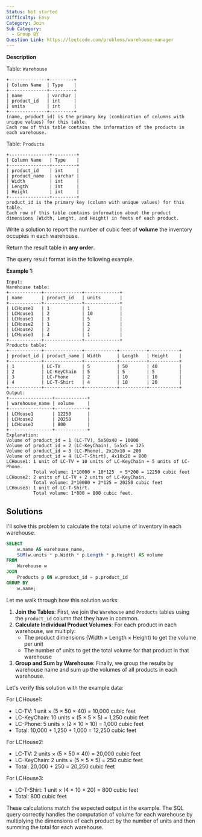 ```yaml
---
Status: Not started
Difficulty: Easy
Category: Join
Sub Category:
  - Group BY
Question Link: https://leetcode.com/problems/warehouse-manager
---
```

**Description**

Table: `Warehouse`

```Plain
+--------------+---------+
| Column Name  | Type    |
+--------------+---------+
| name         | varchar |
| product_id   | int     |
| units        | int     |
+--------------+---------+
(name, product_id) is the primary key (combination of columns with unique values) for this table.
Each row of this table contains the information of the products in each warehouse.
```

Table: `Products`

```Plain
+---------------+---------+
| Column Name   | Type    |
+---------------+---------+
| product_id    | int     |
| product_name  | varchar |
| Width         | int     |
| Length        | int     |
| Height        | int     |
+---------------+---------+
product_id is the primary key (column with unique values) for this table.
Each row of this table contains information about the product dimensions (Width, Lenght, and Height) in feets of each product.
```

Write a solution to report the number of cubic feet of **volume** the inventory occupies in each warehouse.

Return the result table in **any order**.

The query result format is in the following example.

**Example 1:**

```Plain
Input:
Warehouse table:
+------------+--------------+-------------+
| name       | product_id   | units       |
+------------+--------------+-------------+
| LCHouse1   | 1            | 1           |
| LCHouse1   | 2            | 10          |
| LCHouse1   | 3            | 5           |
| LCHouse2   | 1            | 2           |
| LCHouse2   | 2            | 2           |
| LCHouse3   | 4            | 1           |
+------------+--------------+-------------+
Products table:
+------------+--------------+------------+----------+-----------+
| product_id | product_name | Width      | Length   | Height    |
+------------+--------------+------------+----------+-----------+
| 1          | LC-TV        | 5          | 50       | 40        |
| 2          | LC-KeyChain  | 5          | 5        | 5         |
| 3          | LC-Phone     | 2          | 10       | 10        |
| 4          | LC-T-Shirt   | 4          | 10       | 20        |
+------------+--------------+------------+----------+-----------+
Output:
+----------------+------------+
| warehouse_name | volume     |
+----------------+------------+
| LCHouse1       | 12250      |
| LCHouse2       | 20250      |
| LCHouse3       | 800        |
+----------------+------------+
Explanation:
Volume of product_id = 1 (LC-TV), 5x50x40 = 10000
Volume of product_id = 2 (LC-KeyChain), 5x5x5 = 125
Volume of product_id = 3 (LC-Phone), 2x10x10 = 200
Volume of product_id = 4 (LC-T-Shirt), 4x10x20 = 800
LCHouse1: 1 unit of LC-TV + 10 units of LC-KeyChain + 5 units of LC-Phone.
          Total volume: 1*10000 + 10*125  + 5*200 = 12250 cubic feet
LCHouse2: 2 units of LC-TV + 2 units of LC-KeyChain.
          Total volume: 2*10000 + 2*125 = 20250 cubic feet
LCHouse3: 1 unit of LC-T-Shirt.
          Total volume: 1*800 = 800 cubic feet.
```

## Solutions

I'll solve this problem to calculate the total volume of inventory in each warehouse.

```SQL
SELECT
    w.name AS warehouse_name,
    SUM(w.units * p.Width * p.Length * p.Height) AS volume
FROM
    Warehouse w
JOIN
    Products p ON w.product_id = p.product_id
GROUP BY
    w.name;
```

Let me walk through how this solution works:

1. **Join the Tables**: First, we join the `Warehouse` and `Products` tables using the `product_id` column that they have in common.
2. **Calculate Individual Product Volumes**: For each product in each warehouse, we multiply:
    - The product dimensions (Width × Length × Height) to get the volume per unit
    - The number of units to get the total volume for that product in that warehouse
3. **Group and Sum by Warehouse**: Finally, we group the results by warehouse name and sum up the volumes of all products in each warehouse.

Let's verify this solution with the example data:

For LCHouse1:

- LC-TV: 1 unit × (5 × 50 × 40) = 10,000 cubic feet
- LC-KeyChain: 10 units × (5 × 5 × 5) = 1,250 cubic feet
- LC-Phone: 5 units × (2 × 10 × 10) = 1,000 cubic feet
- Total: 10,000 + 1,250 + 1,000 = 12,250 cubic feet

For LCHouse2:

- LC-TV: 2 units × (5 × 50 × 40) = 20,000 cubic feet
- LC-KeyChain: 2 units × (5 × 5 × 5) = 250 cubic feet
- Total: 20,000 + 250 = 20,250 cubic feet

For LCHouse3:

- LC-T-Shirt: 1 unit × (4 × 10 × 20) = 800 cubic feet
- Total: 800 cubic feet

These calculations match the expected output in the example. The SQL query correctly handles the computation of volume for each warehouse by multiplying the dimensions of each product by the number of units and then summing the total for each warehouse.